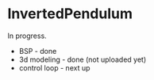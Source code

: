 # InvertedPendulum

In progress. 
* BSP - done
* 3d modeling - done (not uploaded yet)
* control loop - next up
